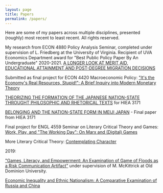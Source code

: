 ```yaml
---
layout: page
title: Papers
permalink: /papers/
---
```


Here are some of my papers across multiple disciplines, presented (roughly) most recent to least recent. All rights reserved. 



My research from ECON 4880 Policy Analysis Seminar, completed under supervision of L. Friedberg at the University of Virginia. Recipient of UVA Economics Department award for "Best Public Policy Paper By An Undergraduate" 2020-2021.
 [A LONGER LOOK AT MERIT AID, EDUCATIONAL ATTAINMENT AND POST-DEGREE MIGRATION DECISIONS](https://github.com/meperryviola/meperryviola.github.io/blob/f542f78912366d2e1b927dfe9d1833e558be5533/perry_4880_paper.fld/perry_4880_paper%20copy.docx)
 
Submitted as final project for ECON 4420 Macroeconomic Policy: ["It's the Economy's Real Resources, Stupid!": A Brief Inquiry into Modern Monetary Theory](https://github.com/meperryviola/meperryviola.github.io/raw/gh-pages/MMT_formatted_perry.pdf)
 
[THEORIZING THE FORMATION OF THE JAPANESE NATION-STATE THROUGHT PHILOSOPHIC AND RHETORICAL TEXTS](https://github.com/meperryviola/meperryviola.github.io/raw/gh-pages/Perry_Meiji_paper2.pdf) for HIEA 3171

[BELONGING AND THE NATION-STATE FORM IN MEIJI JAPAN](https://github.com/meperryviola/meperryviola.github.io/raw/gh-pages/perry_meiji_final.pdf) - Final paper from HIEA 3171

Final project for ENGL 4559 Seminar on Literary Critical Theory and Games: 
[Work, Play, and "The Working Day": On Marx and (Digital) Games](https://github.com/meperryviola/meperryviola.github.io/raw/gh-pages/Games_and_Work_perry.pdf)

More Literary Critical Theory: [Contemplating Character](https://github.com/meperryviola/meperryviola.github.io/raw/gh-pages/character_perry.pdf)


2019:

["Games, Literacy, and Empowerment: An Examination of Game of Floods as a Risk Communication Artifact"](https://drive.google.com/file/d/1BjXiZUmlr3VES-rOJj-wlmzabfseAE90/view) under supervision of M. McKittrick at Old Dominion University.

[Economic Inequality and Ethnic Nationalism: A Comparative Examination of Russia and China](https://github.com/meperryviola/meperryviola.github.io/raw/gh-pages/ethnonationalism_perry_19.pdf)